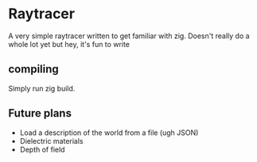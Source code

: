 # Raytracer

A very simple raytracer written to get familiar with zig. Doesn't
really do a whole lot yet but hey, it's fun to write

## compiling
Simply run zig build.

## Future plans
  * Load a description of the world from a file (ugh JSON)
  * Dielectric materials
  * Depth of field
